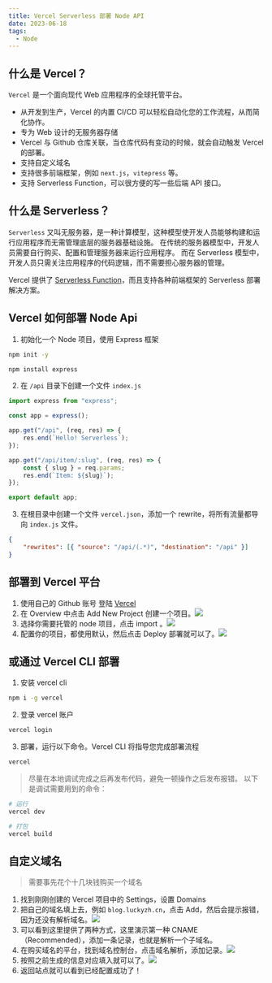 ```yaml
---
title: Vercel Serverless 部署 Node API
date: 2023-06-18
tags:
  - Node
---
```


## 什么是 Vercel？

`Vercel` 是一个面向现代 Web 应用程序的全球托管平台。

- 从开发到生产，Vercel 的内置 CI/CD 可以轻松自动化您的工作流程，从而简化协作。
- 专为 Web 设计的无服务器存储
- Vercel 与 Github 仓库关联，当仓库代码有变动的时候，就会自动触发 Vercel 的部署。
- 支持自定义域名
- 支持很多前端框架，例如 `next.js`，`vitepress` 等。
- 支持 Serverless Function，可以很方便的写一些后端 API 接口。

## 什么是 Serverless？

`Serverless` 又叫无服务器，是一种计算模型，这种模型使开发人员能够构建和运行应用程序而无需管理底层的服务器基础设施。
在传统的服务器模型中，开发人员需要自行购买、配置和管理服务器来运行应用程序。
而在 Serverless 模型中，开发人员只需关注应用程序的代码逻辑，而不需要担心服务器的管理。

Vercel 提供了 [Serverless Function](https://vercel.com/docs/concepts/functions/serverless-functions)，而且支持各种前端框架的 Serverless 部署解决方案。

## Vercel 如何部署 Node Api

1. 初始化一个 Node 项目，使用 Express 框架

```bash
npm init -y

npm install express
```

2. 在 `/api` 目录下创建一个文件 `index.js`

```js
import express from "express";

const app = express();

app.get("/api", (req, res) => {
    res.end(`Hello! Serverless`);
});

app.get("/api/item/:slug", (req, res) => {
    const { slug } = req.params;
    res.end(`Item: ${slug}`);
});

export default app;
```

3. 在根目录中创建一个文件 `vercel.json`，添加一个 rewrite，将所有流量都导向 `index.js` 文件。

```json
{
    "rewrites": [{ "source": "/api/(.*)", "destination": "/api" }]
}
```

## 部署到 Vercel 平台

1. 使用自己的 Github 账号 登陆 [Vercel](https://vercel.com/)
2. 在 Overview 中点击 Add New Project 创建一个项目。![](/images/vercel_4.webp)
3. 选择你需要托管的 node 项目，点击 import 。![](/images/vercel_5.webp)
4. 配置你的项目，都使用默认，然后点击 Deploy 部署就可以了。![](/images/vercel_6.webp)

## 或通过 Vercel CLI 部署

1. 安装 vercel cli

```bash
npm i -g vercel
```

2. 登录 vercel 账户

```bash
vercel login
```

3. 部署，运行以下命令。Vercel CLI 将指导您完成部署流程

```bash
vercel
```

> 尽量在本地调试完成之后再发布代码，避免一顿操作之后发布报错。
> 以下是调试需要用到的命令：

```bash
# 运行
vercel dev

# 打包
vercel build
```

## 自定义域名

> 需要事先花个十几块钱购买一个域名

1. 找到刚刚创建的 Vercel 项目中的 Settings，设置 Domains
2. 把自己的域名填上去，例如 `blog.luckyzh.cn`，点击 Add，然后会提示报错，因为还没有解析域名。![](/images/vercel_1.webp)
3. 可以看到这里提供了两种方式，这里演示第一种 CNAME（Recommended），添加一条记录，也就是解析一个子域名。
4. 在购买域名的平台，找到域名控制台，点击域名解析，添加记录。![](/images/vercel_2.webp)
5. 按照之前生成的信息对应填入就可以了。![](/images/vercel_3.webp)
6. 返回站点就可以看到已经配置成功了！
